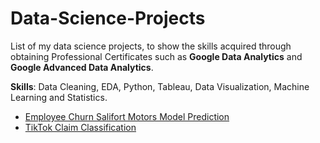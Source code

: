# Data-Science-Projects
List of my data science projects, to show the skills acquired through obtaining Professional Certificates such as **Google Data Analytics** and **Google Advanced Data Analytics**.

**Skills**: Data Cleaning, EDA, Python, Tableau, Data Visualization, Machine Learning and Statistics.

- [Employee Churn Salifort Motors Model Prediction](https://github.com/DanieleVitella/Employee-Churn-Salifort-Motors-Model-Prediction?tab=readme-ov-file#employee-churn-salifort-motors-model-prediction)
- [TikTok Claim Classification](https://github.com/DanieleVitella/TikTok-Claims-Classification)

